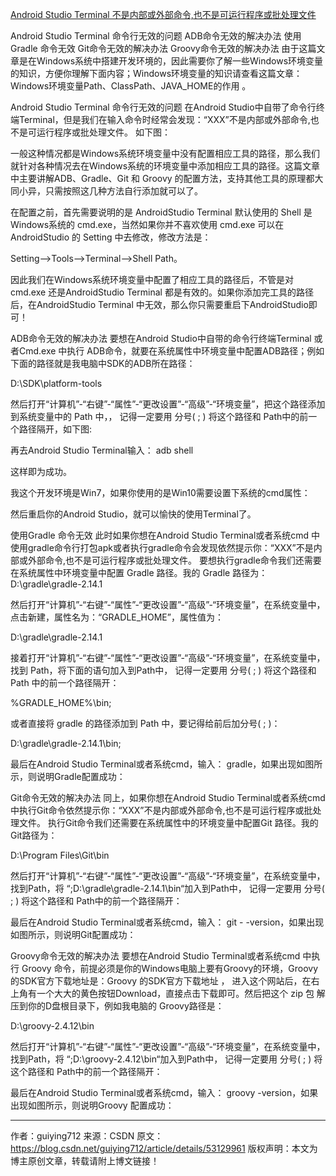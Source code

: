 [Android Studio Terminal 不是内部或外部命令,也不是可运行程序或批处理文件](https://blog.csdn.net/guiying712/article/details/53129961#adb命令无效的解决办法)


Android Studio Terminal 命令行无效的问题
ADB命令无效的解决办法
使用Gradle 命令无效
Git命令无效的解决办法
Groovy命令无效的解决办法
由于这篇文章是在Windows系统中搭建开发环境的，因此需要你了解一些Windows环境变量的知识，方便你理解下面内容；Windows环境变量的知识请查看这篇文章：Windows环境变量Path、ClassPath、JAVA_HOME的作用 。

Android Studio Terminal 命令行无效的问题
在Android Studio中自带了命令行终端Terminal，但是我们在输入命令时经常会发现：“XXX”不是内部或外部命令,也不是可运行程序或批处理文件。 如下图：



一般这种情况都是Windows系统环境变量中没有配置相应工具的路径，那么我们就针对各种情况去在Windows系统的环境变量中添加相应工具的路径。这篇文章中主要讲解ADB、Gradle、Git 和 Groovy 的配置方法，支持其他工具的原理都大同小异，只需按照这几种方法自行添加就可以了。

在配置之前，首先需要说明的是 AndroidStudio Terminal 默认使用的 Shell 是Windows系统的 cmd.exe，当然如果你并不喜欢使用 cmd.exe 可以在AndroidStudio 的 Setting 中去修改，修改方法是：

Setting—->Tools—–>Terminal—–>Shell Path。



因此我们在Windows系统环境变量中配置了相应工具的路径后，不管是对 cmd.exe 还是AndroidStudio Terminal 都是有效的。如果你添加完工具的路径后，在AndroidStudio Terminal 中无效，那么你只需要重启下AndroidStudio即可！

ADB命令无效的解决办法
要想在Android Studio中自带的命令行终端Terminal 或者Cmd.exe 中执行 ADB命令，就要在系统属性中环境变量中配置ADB路径；例如下面的路径就是我电脑中SDK的ADB所在路径：

D:\SDK\platform-tools

然后打开“计算机”-“右键”-“属性”-“更改设置”-“高级”-“环境变量”，把这个路径添加到系统变量中的 Path 中，， 记得一定要用 分号( ; ) 将这个路径和 Path中的前一个路径隔开，如下图:



再去Android Studio Terminal输入： adb shell



这样即为成功。

我这个开发环境是Win7，如果你使用的是Win10需要设置下系统的cmd属性：



然后重启你的Android Studio，就可以愉快的使用Terminal了。

使用Gradle 命令无效
此时如果你想在Android Studio Terminal或者系统cmd 中使用gradle命令行打包apk或者执行gradle命令会发现依然提示你：“XXX”不是内部或外部命令,也不是可运行程序或批处理文件。 要想执行gradle命令我们还需要在系统属性中环境变量中配置 Gradle 路径。我的 Gradle 路径为：D:\gradle\gradle-2.14.1

然后打开“计算机”-“右键”-“属性”-“更改设置”-“高级”-“环境变量”，在系统变量中，点击新建，属性名为：“GRADLE_HOME”，属性值为：

D:\gradle\gradle-2.14.1



接着打开“计算机”-“右键”-“属性”-“更改设置”-“高级”-“环境变量”，在系统变量中，找到 Path，将下面的语句加入到Path中， 记得一定要用 分号( ; ) 将这个路径和 Path 中的前一个路径隔开：

%GRADLE_HOME%\bin;

或者直接将 gradle 的路径添加到 Path 中，要记得给前后加分号( ; )：

D:\gradle\gradle-2.14.1\bin;



最后在Android Studio Terminal或者系统cmd，输入： gradle，如果出现如图所示，则说明Gradle配置成功：



Git命令无效的解决办法
同上，如果你想在Android Studio Terminal或者系统cmd 中执行Git命令依然提示你：“XXX”不是内部或外部命令,也不是可运行程序或批处理文件。 执行Git命令我们还需要在系统属性中的环境变量中配置Git 
路径。我的Git路径为：

D:\Program Files\Git\bin

然后打开“计算机”-“右键”-“属性”-“更改设置”-“高级”-“环境变量”，在系统变量中，找到Path，将 “;D:\gradle\gradle-2.14.1\bin“加入到Path中， 记得一定要用 分号( ; ) 将这个路径和 Path中的前一个路径隔开：



最后在Android Studio Terminal或者系统cmd，输入： git - -version，如果出现如图所示，则说明Git配置成功：



Groovy命令无效的解决办法
要想在Android Studio Terminal或者系统cmd 中执行 Groovy 命令，前提必须是你的Windows电脑上要有Groovy的环境，Groovy 的SDK官方下载地址是：Groovy 的SDK官方下载地址 ， 进入这个网站后，在右上角有一个大大的黄色按钮Download，直接点击下载即可。然后把这个 zip 包 解压到你的D盘根目录下，例如我电脑的 Groovy路径是：

D:\groovy-2.4.12\bin

然后打开“计算机”-“右键”-“属性”-“更改设置”-“高级”-“环境变量”，在系统变量中，找到Path，将 “;D:\groovy-2.4.12\bin“加入到Path中， 记得一定要用 分号( ; ) 将这个路径和 Path中的前一个路径隔开：



最后在Android Studio Terminal或者系统cmd，输入： groovy -version，如果出现如图所示，则说明Groovy 配置成功：


--------------------- 
作者：guiying712 
来源：CSDN 
原文：https://blog.csdn.net/guiying712/article/details/53129961 
版权声明：本文为博主原创文章，转载请附上博文链接！
